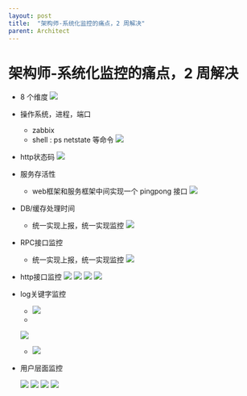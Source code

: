 ```yaml
---
layout: post
title:  "架构师-系统化监控的痛点，2 周解决"
parent: Architect
---
```


# 架构师-系统化监控的痛点，2 周解决
- 8 个维度
	![](/assets/images/img/125.png)	
- 操作系统，进程，端口
	- zabbix
	- shell : ps netstate 等命令
	![](/assets/images/img/126.png)	
- http状态码
	![](/assets/images/img/127.png)	
	
- 服务存活性
	- web框架和服务框架中间实现一个 pingpong 接口
	![](/assets/images/img/128.png)	
	
- DB/缓存处理时间
	- 统一实现上报，统一实现监控
	![](/assets/images/img/129.png)
	
- RPC接口监控
	- 统一实现上报，统一实现监控
	![](/assets/images/img/129.png)
	
- http接口监控
	![](/assets/images/img/130.png)
	![](/assets/images/img/131.png)
	![](/assets/images/img/132.png)
	![](/assets/images/img/133.png)
	
- log关键字监控
	- ![](/assets/images/img/134.png)
	- 
	![](/assets/images/img/135.png)

	- ![](/assets/images/img/136.png)

- 用户层面监控
	
	![](/assets/images/img/137.png)
	![](/assets/images/img/138.png)
	![](/assets/images/img/139.png)
	![](/assets/images/img/140.png)
	

<div id="gitalk-container"></div>
<link rel="stylesheet" href="https://unpkg.com/gitalk/dist/gitalk.css">
<script src="https://unpkg.com/gitalk/dist/gitalk.min.js"></script>
<script src="/assets/js/md5.min.js"></script>
<script type="text/javascript">
const gitalk = new Gitalk({
  clientID: 'c8000586a21c80291476',
  clientSecret: '043d2b75bd32c8d03f65d088bbd475c563a287f4',
  repo: 'imoowi.github.io',
  owner: 'imoowi',
  admin: ['imoowi'],
  distractionFreeMode: false,
  id: md5(location.href)
});
gitalk.render('gitalk-container')
</script>